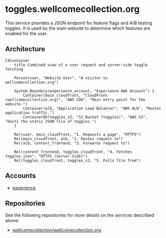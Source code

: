 # toggles.wellcomecollection.org

This service provides a JSON endpoint for feature flags and A/B testing toggles. It is used by the main website to determine which features are enabled for the user.

## Architecture

```mermaid
C4Container
    title Combined view of a user request and server-side toggle fetching

    Person(user, "Website User", "A visitor to wellcomecollection.org")

    System_Boundary(experience_account, "Experience AWS Account") {
        Container(main_cloudfront, "CloudFront (wellcomecollection.org)", "AWS CDN", "Main entry point for the website.")
        Container(alb, "Application Load Balancer", "AWS ALB", "Routes application traffic.")
        ContainerDb(toggles_s3, "S3 Bucket (toggles)", "AWS S3", "Hosts the static JSON file of toggles.")
    }

    Rel(user, main_cloudfront, "1. Requests a page", "HTTPS")
    Rel(main_cloudfront, alb, "2. Routes request to")
    Rel(alb, content_frontend, "3. Forwards request to")

    Rel(content_frontend, toggles_cloudfront, "4. Fetches toggles.json", "HTTPS (Server-Side)")
    Rel(toggles_cloudfront, toggles_s3, "5. Pulls file from")
```

## Accounts

- [experience](../../aws_accounts.md#experience)

## Repositories

See the following repositories for more details on the services described above:

- [wellcomecollection/wellcomecollection.org](https://github.com/wellcomecollection/wellcomecollection.org)
